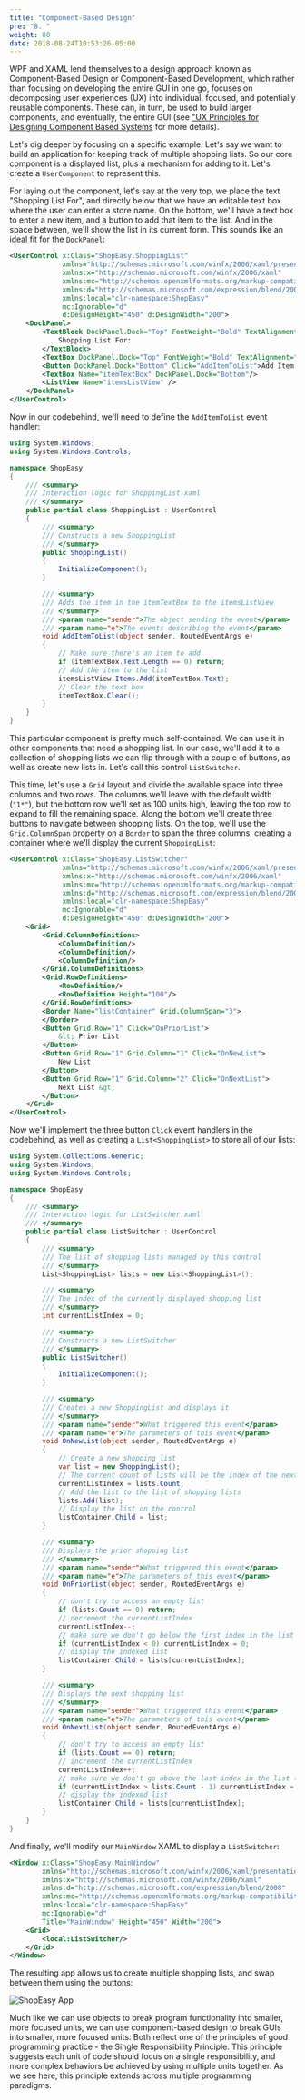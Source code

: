 ```yaml
---
title: "Component-Based Design"
pre: "8. "
weight: 80
date: 2018-08-24T10:53:26-05:00
---
```


WPF and XAML lend themselves to a design approach known as Component-Based Design or Component-Based Development, which rather than focusing on developing the entire GUI in one go, focuses on decomposing user experiences (UX) into individual, focused, and potentially reusable components.  These can, in turn, be used to build larger components, and eventually, the entire GUI (see ["UX Principles for Designing Component Based Systems](https://opensenselabs.com/blog/articles/uxprinciples-cbs) for more details).

Let's dig deeper by focusing on a specific example.  Let's say we want to build an application for keeping track of multiple shopping lists.  So our core component is a displayed list, plus a mechanism for adding to it. Let's create a `UserComponent` to represent this.

For laying out the component, let's say at the very top, we place the text "Shopping List For", and directly below that we have an editable text box where the user can enter a store name.  On the bottom, we'll have a text box to enter a new item, and a button to add that item to the list.  And in the space between, we'll show the list in its current form.  This sounds like an ideal fit for the `DockPanel`:

```xml
<UserControl x:Class="ShopEasy.ShoppingList"
             xmlns="http://schemas.microsoft.com/winfx/2006/xaml/presentation"
             xmlns:x="http://schemas.microsoft.com/winfx/2006/xaml"
             xmlns:mc="http://schemas.openxmlformats.org/markup-compatibility/2006" 
             xmlns:d="http://schemas.microsoft.com/expression/blend/2008" 
             xmlns:local="clr-namespace:ShopEasy"
             mc:Ignorable="d" 
             d:DesignHeight="450" d:DesignWidth="200">
    <DockPanel>
        <TextBlock DockPanel.Dock="Top" FontWeight="Bold" TextAlignment="Center">
            Shopping List For:
        </TextBlock>
        <TextBox DockPanel.Dock="Top" FontWeight="Bold" TextAlignment="Center" />
        <Button DockPanel.Dock="Bottom" Click="AddItemToList">Add Item To List</Button>
        <TextBox Name="itemTextBox" DockPanel.Dock="Bottom"/>
        <ListView Name="itemsListView" />
    </DockPanel>
</UserControl>
```
Now in our codebehind, we'll need to define the `AddItemToList` event handler:

```csharp
using System.Windows;
using System.Windows.Controls;

namespace ShopEasy
{
    /// <summary>
    /// Interaction logic for ShoppingList.xaml
    /// </summary>
    public partial class ShoppingList : UserControl
    {
        /// <summary>
        /// Constructs a new ShoppingList
        /// </summary>
        public ShoppingList()
        {
            InitializeComponent();
        }

        /// <summary>
        /// Adds the item in the itemTextBox to the itemsListView
        /// </summary>
        /// <param name="sender">The object sending the event</param>
        /// <param name="e">The events describing the event</param>
        void AddItemToList(object sender, RoutedEventArgs e)
        {
            // Make sure there's an item to add
            if (itemTextBox.Text.Length == 0) return;
            // Add the item to the list
            itemsListView.Items.Add(itemTextBox.Text);
            // Clear the text box
            itemTextBox.Clear();
        }
    }
}
```
This particular component is pretty much self-contained.  We can use it in other components that need a shopping list.  In our case, we'll add it to a collection of shopping lists we can flip through with a couple of buttons, as well as create new lists in.  Let's call this control `ListSwitcher`.  

This time, let's use a `Grid` layout and divide the available space into three columns and two rows.  The columns we'll leave with the default width (`"1*"`), but the bottom row we'll set as 100 units high, leaving the top row to expand to fill the remaining space.  Along the bottom we'll create three buttons to navigate between shopping lists.  On the top, we'll use the `Grid.ColumnSpan` property on a `Border` to span the three columns, creating a container where we'll display the current `ShoppingList`:

```xml
<UserControl x:Class="ShopEasy.ListSwitcher"
             xmlns="http://schemas.microsoft.com/winfx/2006/xaml/presentation"
             xmlns:x="http://schemas.microsoft.com/winfx/2006/xaml"
             xmlns:mc="http://schemas.openxmlformats.org/markup-compatibility/2006" 
             xmlns:d="http://schemas.microsoft.com/expression/blend/2008" 
             xmlns:local="clr-namespace:ShopEasy"
             mc:Ignorable="d" 
             d:DesignHeight="450" d:DesignWidth="200">
    <Grid>
        <Grid.ColumnDefinitions>
            <ColumnDefinition/>
            <ColumnDefinition/>
            <ColumnDefinition/>
        </Grid.ColumnDefinitions>
        <Grid.RowDefinitions>
            <RowDefinition/>
            <RowDefinition Height="100"/>
        </Grid.RowDefinitions>
        <Border Name="listContainer" Grid.ColumnSpan="3">
        </Border>
        <Button Grid.Row="1" Click="OnPriorList">
            &lt; Prior List
        </Button>
        <Button Grid.Row="1" Grid.Column="1" Click="OnNewList">
            New List
        </Button>
        <Button Grid.Row="1" Grid.Column="2" Click="OnNextList">
            Next List &gt;
        </Button>
    </Grid>
</UserControl>
```

Now we'll implement the three button `Click` event handlers in the codebehind, as well as creating a `List<ShoppingList>` to store all of our lists:

```csharp
using System.Collections.Generic;
using System.Windows;
using System.Windows.Controls;

namespace ShopEasy
{
    /// <summary>
    /// Interaction logic for ListSwitcher.xaml
    /// </summary>
    public partial class ListSwitcher : UserControl
    {
        /// <summary>
        /// The list of shopping lists managed by this control
        /// </summary>
        List<ShoppingList> lists = new List<ShoppingList>();

        /// <summary>
        /// The index of the currently displayed shopping list
        /// </summary>
        int currentListIndex = 0;

        /// <summary>
        /// Constructs a new ListSwitcher
        /// </summary>
        public ListSwitcher()
        {
            InitializeComponent();
        }

        /// <summary>
        /// Creates a new ShoppingList and displays it
        /// </summary>
        /// <param name="sender">What triggered this event</param>
        /// <param name="e">The parameters of this event</param>
        void OnNewList(object sender, RoutedEventArgs e)
        {
            // Create a new shopping list
            var list = new ShoppingList();
            // The current count of lists will be the index of the next list added
            currentListIndex = lists.Count;
            // Add the list to the list of shopping lists
            lists.Add(list);
            // Display the list on the control
            listContainer.Child = list;
        }

        /// <summary>
        /// Displays the prior shopping list
        /// </summary>
        /// <param name="sender">What triggered this event</param>
        /// <param name="e">The parameters of this event</param>
        void OnPriorList(object sender, RoutedEventArgs e)
        {
            // don't try to access an empty list 
            if (lists.Count == 0) return;
            // decrement the currentListIndex
            currentListIndex--;
            // make sure we don't go below the first index in the list (0)
            if (currentListIndex < 0) currentListIndex = 0;
            // display the indexed list 
            listContainer.Child = lists[currentListIndex];
        }

        /// <summary>
        /// Displays the next shopping list
        /// </summary>
        /// <param name="sender">What triggered this event</param>
        /// <param name="e">The parameters of this event</param>
        void OnNextList(object sender, RoutedEventArgs e)
        {
            // don't try to access an empty list 
            if (lists.Count == 0) return;
            // increment the currentListIndex
            currentListIndex++;
            // make sure we don't go above the last index in the list (Count - 1)
            if (currentListIndex > lists.Count - 1) currentListIndex = lists.Count - 1;
            // display the indexed list 
            listContainer.Child = lists[currentListIndex];
        }
    }
}
```

And finally, we'll modify our `MainWindow` XAML to display a `ListSwitcher`:

```xml
<Window x:Class="ShopEasy.MainWindow"
        xmlns="http://schemas.microsoft.com/winfx/2006/xaml/presentation"
        xmlns:x="http://schemas.microsoft.com/winfx/2006/xaml"
        xmlns:d="http://schemas.microsoft.com/expression/blend/2008"
        xmlns:mc="http://schemas.openxmlformats.org/markup-compatibility/2006"
        xmlns:local="clr-namespace:ShopEasy"
        mc:Ignorable="d"
        Title="MainWindow" Height="450" Width="200">
    <Grid>
        <local:ListSwitcher/>
    </Grid>
</Window>
```

The resulting app allows us to create multiple shopping lists, and swap between them using the buttons:

![ShopEasy App](/images/2.1.8.1.png)

Much like we can use objects to break program functionality into smaller, more focused units, we can use component-based design to break GUIs into smaller, more focused units.  Both reflect one of the principles of good programming practice - the Single Responsibility Principle.  This principle suggests each unit of code should focus on a single responsibility, and more complex behaviors be achieved by using multiple units together.  As we see here, this principle extends across multiple programming paradigms.
